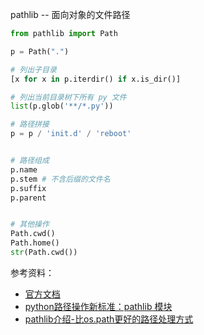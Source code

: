 
pathlib -- 面向对象的文件路径


```python
from pathlib import Path

p = Path(".")

# 列出子目录
[x for x in p.iterdir() if x.is_dir()]

# 列出当前目录树下所有 py 文件
list(p.glob('**/*.py'))

# 路径拼接
p = p / 'init.d' / 'reboot'


# 路径组成
p.name
p.stem # 不含后缀的文件名
p.suffix
p.parent


# 其他操作
Path.cwd()
Path.home()
str(Path.cwd())

```

参考资料：
- [官方文档](https://docs.python.org/zh-cn/3/library/pathlib.html)
- [python路径操作新标准：pathlib 模块](https://zhuanlan.zhihu.com/p/139783331)
- [pathlib介绍-比os.path更好的路径处理方式](https://zhuanlan.zhihu.com/p/33524938)